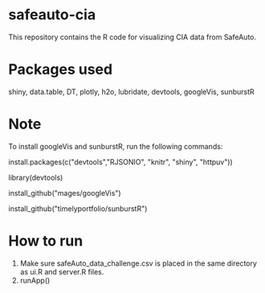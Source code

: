 # safeauto-cia
This repository contains the R code for visualizing CIA data from SafeAuto.

# Packages used
shiny, data.table, DT, plotly, h2o, lubridate, devtools, googleVis, sunburstR

# Note
To install googleVis and sunburstR, run the following commands:

install.packages(c("devtools","RJSONIO", "knitr", "shiny", "httpuv"))

library(devtools)

install_github("mages/googleVis")

install_github("timelyportfolio/sunburstR")

# How to run
1. Make sure safeAuto_data_challenge.csv is placed in the same directory as ui.R and server.R files.
2. runApp()
